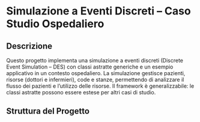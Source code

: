 # Simulazione a Eventi Discreti – Caso Studio Ospedaliero

## Descrizione
Questo progetto implementa una simulazione a eventi discreti (Discrete Event Simulation – DES) con classi astratte generiche e un esempio applicativo in un contesto ospedaliero. 
La simulazione gestisce pazienti, risorse (dottori e infermieri), code e stanze, permettendo di analizzare il flusso dei pazienti e l’utilizzo delle risorse.
Il framework è generalizzabile: le classi astratte possono essere estese per altri casi di studio.
## Struttura del Progetto
